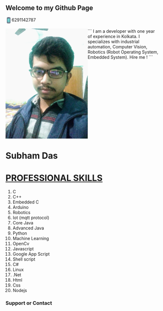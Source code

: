 ## Welcome to my Github Page

<img src="images/images.png" align="left" width=20/> 
6291142787
<br clear="left"/>
<br clear="left"/>
<img src="images/IMG_20201218_191808%20(3).jpeg" align="left" alt="subham das" width=270 />
```
I am a developer with one year of experience in Kolkata. 
I specializes with industrial automation, Computer Vision, 
Robotics (Robot Operating System, Embedded System).
Hire me !
```
 <br clear="left"/>
<h1 align="left">Subham Das</h1>

<h1><u>PROFESSIONAL SKILLS</u></h1>

1. C
2. C++
3. Embedded C
4. Arduino
5. Robotics
6. Iot (mqtt protocol)
7. Core Java
8. Advanced Java
9. Python
10. Machine Learning
11. OpenCv
12. Javascript
13. Google App Script
14. Shell script
15. C#
16. Linux
17. .Net
18. Html
19. Css
20. Nodejs

### Support or Contact
